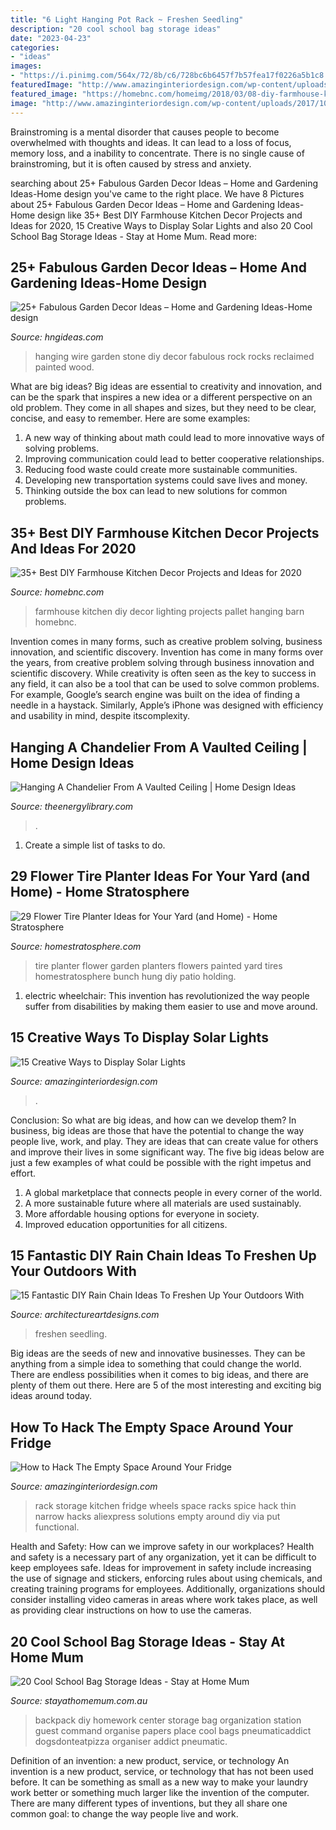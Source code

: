 ```yaml
---
title: "6 Light Hanging Pot Rack ~ Freshen Seedling"
description: "20 cool school bag storage ideas"
date: "2023-04-23"
categories:
- "ideas"
images:
- "https://i.pinimg.com/564x/72/8b/c6/728bc6b6457f7b57fea17f0226a5b1c8.jpg"
featuredImage: "http://www.amazinginteriordesign.com/wp-content/uploads/2015/09/45.jpg"
featured_image: "https://homebnc.com/homeimg/2018/03/08-diy-farmhouse-kitchen-decor-projects-ideas-homebnc.jpg"
image: "http://www.amazinginteriordesign.com/wp-content/uploads/2017/10/Creative-Ways-to-Display-Solar-Lights-5.jpg"
---
```



Brainstroming is a mental disorder that causes people to become overwhelmed with thoughts and ideas. It can lead to a loss of focus, memory loss, and a inability to concentrate. There is no single cause of brainstroming, but it is often caused by stress and anxiety.

	

		
searching about 25+ Fabulous Garden Decor Ideas – Home and Gardening Ideas-Home design you've came to the right place. We have 8 Pictures about 25+ Fabulous Garden Decor Ideas – Home and Gardening Ideas-Home design like 35+ Best DIY Farmhouse Kitchen Decor Projects and Ideas for 2020, 15 Creative Ways to Display Solar Lights and also 20 Cool School Bag Storage Ideas - Stay at Home Mum. Read more:
		
    
## 25+ Fabulous Garden Decor Ideas – Home And Gardening Ideas-Home Design

<img loading=lazy src="http://hngideas.com/wp-content/uploads/2015/07/Stone-and-Wire-Hanging-Art.jpg?7e3a7c" onerror="this.onerror=null;this.src='https://tse3.mm.bing.net/th?id=OIP.X1hN-5yRaRZgZZhtCkc-TgHaJ4&amp;pid=15.1';" alt="25+ Fabulous Garden Decor Ideas – Home and Gardening Ideas-Home design">

_Source: hngideas.com_

>hanging wire garden stone diy decor fabulous rock rocks reclaimed painted wood. 

	

What are big ideas?
Big ideas are essential to creativity and innovation, and can be the spark that inspires a new idea or a different perspective on an old problem. They come in all shapes and sizes, but they need to be clear, concise, and easy to remember. Here are some examples:
1. A new way of thinking about math could lead to more innovative ways of solving problems. 
2. Improving communication could lead to better cooperative relationships. 
3. Reducing food waste could create more sustainable communities. 
4. Developing new transportation systems could save lives and money. 
5. Thinking outside the box can lead to new solutions for common problems.

    
## 35+ Best DIY Farmhouse Kitchen Decor Projects And Ideas For 2020

<img loading=lazy src="https://homebnc.com/homeimg/2018/03/08-diy-farmhouse-kitchen-decor-projects-ideas-homebnc.jpg" onerror="this.onerror=null;this.src='https://tse2.mm.bing.net/th?id=OIP.dkC4sFNFtPVi1WeaV8DgUwHaLH&amp;pid=15.1';" alt="35+ Best DIY Farmhouse Kitchen Decor Projects and Ideas for 2020">

_Source: homebnc.com_

>farmhouse kitchen diy decor lighting projects pallet hanging barn homebnc. 

	

Invention comes in many forms, such as creative problem solving, business innovation, and scientific discovery.
Invention has come in many forms over the years, from creative problem solving through business innovation and scientific discovery. While creativity is often seen as the key to success in any field, it can also be a tool that can be used to solve common problems. For example, Google’s search engine was built on the idea of finding a needle in a haystack. Similarly, Apple’s iPhone was designed with efficiency and usability in mind, despite itscomplexity.

    
## Hanging A Chandelier From A Vaulted Ceiling | Home Design Ideas

<img loading=lazy src="http://www.theenergylibrary.com/wp-content/uploads/2015/09/hanging-a-chandelier-from-a-vaulted-ceiling.jpg" onerror="this.onerror=null;this.src='https://tse3.mm.bing.net/th?id=OIP.pbdDNA2QFZ0oDMo1h7UN9QHaJ5&amp;pid=15.1';" alt="Hanging A Chandelier From A Vaulted Ceiling | Home Design Ideas">

_Source: theenergylibrary.com_

>. 

	

1. Create a simple list of tasks to do.

    
## 29 Flower Tire Planter Ideas For Your Yard (and Home) - Home Stratosphere

<img loading=lazy src="https://s3.amazonaws.com/homestratosphere/wp-content/uploads/2016/04/06164154/6tire-planter.jpg" onerror="this.onerror=null;this.src='https://tse2.mm.bing.net/th?id=OIP.FVkhWFiOxn3i0rF8dQhcQQHaLG&amp;pid=15.1';" alt="29 Flower Tire Planter Ideas for Your Yard (and Home) - Home Stratosphere">

_Source: homestratosphere.com_

>tire planter flower garden planters flowers painted yard tires homestratosphere bunch hung diy patio holding. 

	

1) electric wheelchair: This invention has revolutionized the way people suffer from disabilities by making them easier to use and move around.

    
## 15 Creative Ways To Display Solar Lights

<img loading=lazy src="http://www.amazinginteriordesign.com/wp-content/uploads/2017/10/Creative-Ways-to-Display-Solar-Lights-5.jpg" onerror="this.onerror=null;this.src='https://tse3.mm.bing.net/th?id=OIP.gDEgAqmUs2sZjDDhYu54bwHaFk&amp;pid=15.1';" alt="15 Creative Ways to Display Solar Lights">

_Source: amazinginteriordesign.com_

>. 

	

Conclusion: So what are big ideas, and how can we develop them?
In business, big ideas are those that have the potential to change the way people live, work, and play. They are ideas that can create value for others and improve their lives in some significant way. The five big ideas below are just a few examples of what could be possible with the right impetus and effort.
1. A global marketplace that connects people in every corner of the world.
2. A more sustainable future where all materials are used sustainably.
3. More affordable housing options for everyone in society. 
4. Improved education opportunities for all citizens. 

    
## 15 Fantastic DIY Rain Chain Ideas To Freshen Up Your Outdoors With

<img loading=lazy src="https://www.architectureartdesigns.com/wp-content/uploads/2018/04/15-Fantastic-DIY-Rain-Chain-Ideas-To-Freshen-Up-Your-Outdoors-With-15-630x916.jpg" onerror="this.onerror=null;this.src='https://tse1.mm.bing.net/th?id=OIP.SG824oxcO-mEdwCppYf4GAHaKx&amp;pid=15.1';" alt="15 Fantastic DIY Rain Chain Ideas To Freshen Up Your Outdoors With">

_Source: architectureartdesigns.com_

>freshen seedling. 

	

Big ideas are the seeds of new and innovative businesses. They can be anything from a simple idea to something that could change the world. There are endless possibilities when it comes to big ideas, and there are plenty of them out there. Here are 5 of the most interesting and exciting big ideas around today.

    
## How To Hack The Empty Space Around Your Fridge

<img loading=lazy src="http://www.amazinginteriordesign.com/wp-content/uploads/2015/09/45.jpg" onerror="this.onerror=null;this.src='https://tse4.mm.bing.net/th?id=OIP.PIMp0a8Q40yn7vBa_KZdRAHaHa&amp;pid=15.1';" alt="How to Hack The Empty Space Around Your Fridge">

_Source: amazinginteriordesign.com_

>rack storage kitchen fridge wheels space racks spice hack thin narrow hacks aliexpress solutions empty around diy via put functional. 

	

Health and Safety: How can we improve safety in our workplaces?
Health and safety is a necessary part of any organization, yet it can be difficult to keep employees safe. Ideas for improvement in safety include increasing the use of signage and stickers, enforcing rules about using chemicals, and creating training programs for employees. Additionally, organizations should consider installing video cameras in areas where work takes place, as well as providing clear instructions on how to use the cameras.

    
## 20 Cool School Bag Storage Ideas - Stay At Home Mum

<img loading=lazy src="https://i.pinimg.com/564x/72/8b/c6/728bc6b6457f7b57fea17f0226a5b1c8.jpg" onerror="this.onerror=null;this.src='https://tse2.mm.bing.net/th?id=OIP.5qzelKE4yWcgTghynAzmSQDNEs&amp;pid=15.1';" alt="20 Cool School Bag Storage Ideas - Stay at Home Mum">

_Source: stayathomemum.com.au_

>backpack diy homework center storage bag organization station guest command organise papers place cool bags pneumaticaddict dogsdonteatpizza organiser addict pneumatic. 

	

Definition of an invention: a new product, service, or technology
An invention is a new product, service, or technology that has not been used before. It can be something as small as a new way to make your laundry work better or something much larger like the invention of the computer. There are many different types of inventions, but they all share one common goal: to change the way people live and work.


